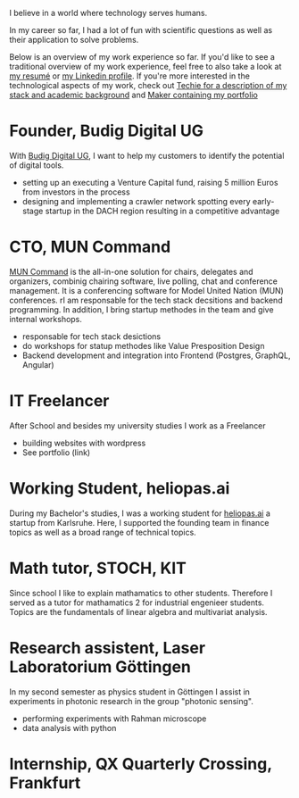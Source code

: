 <!--
.. title: Work Experience
.. slug: founder
.. date: 2020-07-30 11:03:11 UTC+01:00
.. tags: 
.. category: 
.. link: 
.. description: 
.. type: text
-->

I believe in a world where technology serves humans. 

In my career so far, I had a lot of fun with scientific questions as well as their application to solve problems.

Below is an overview of my work experience so far.
If you'd like to see a traditional overview of my work experience,
feel free to also take a look at [my resumé](https://github.com/lorey/resume) or [my Linkedin profile](https://www.linkedin.com/in/karllorey).
If you're more interested in the technological aspects of my work, check out [Techie for a description of my stack and academic background](/techie) and [Maker containing my portfolio](/portfolio)

# Founder, Budig Digital UG
With [Budig Digital UG](https://budig.digital), I want to help my customers to identify the potential of digital tools.

- setting up an executing a Venture Capital fund, raising 5 million Euros from investors in the process
- designing and implementing a crawler network spotting every early-stage startup in the DACH region resulting in a competitive advantage

# CTO, MUN Command
[MUN Command](https://www.muncommand.com) is the all-in-one solution for chairs, delegates and organizers, combinig chairing software, live polling, chat and conference management. It is a conferencing software for Model United Nation (MUN) conferences. rI am responsable for the tech stack decsitions and backend programming. In addition, I bring startup methodes in the team and give internal workshops.

- responsable for tech stack desictions
- do workshops for statup methodes like Value Presposition Design
- Backend development and integration into Frontend (Postgres, GraphQL, Angular)

# IT Freelancer
After School and besides my university studies I work as a Freelancer

- building websites with wordpress
- See portfolio (link)

# Working Student, heliopas.ai
During my Bachelor's studies, I was a working student for [heliopas.ai](heliopas.ai) a startup from Karlsruhe.
Here, I supported the founding team in finance topics as well as a broad range of technical topics.

# Math tutor, STOCH, KIT
Since school I like to explain mathamatics to other students. Therefore I served as a tutor for mathamatics 2 for industrial engenieer students. Topics are the fundamentals of linear algebra and multivariat analysis.

# Research assistent, Laser Laboratorium Göttingen
In my second semester as physics student in Göttingen I assist in experiments in photonic research in the group "photonic sensing".

- performing experiments with Rahman microscope
- data analysis with python

# Internship, QX Quarterly Crossing, Frankfurt

